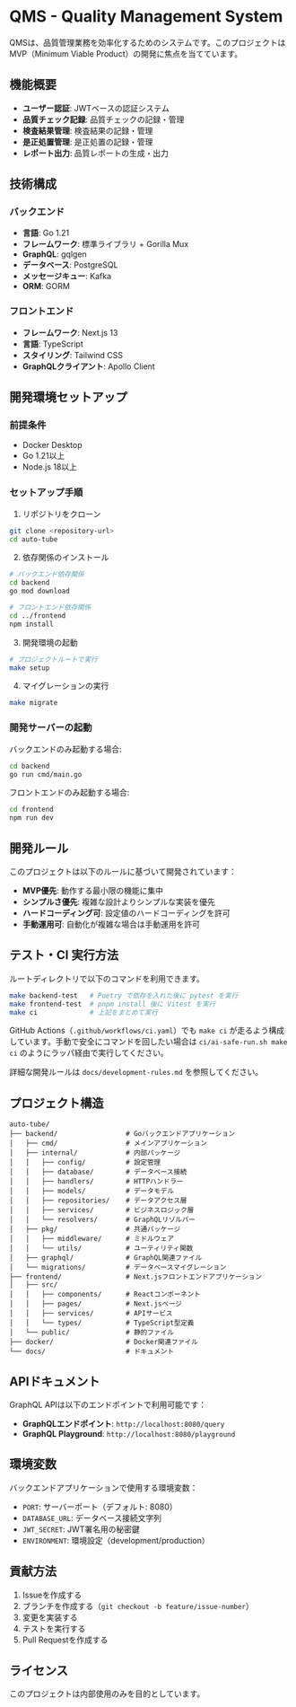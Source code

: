 # QMS - Quality Management System

QMSは、品質管理業務を効率化するためのシステムです。このプロジェクトはMVP（Minimum Viable Product）の開発に焦点を当てています。

## 機能概要

- **ユーザー認証**: JWTベースの認証システム
- **品質チェック記録**: 品質チェックの記録・管理
- **検査結果管理**: 検査結果の記録・管理
- **是正処置管理**: 是正処置の記録・管理
- **レポート出力**: 品質レポートの生成・出力

## 技術構成

### バックエンド
- **言語**: Go 1.21
- **フレームワーク**: 標準ライブラリ + Gorilla Mux
- **GraphQL**: gqlgen
- **データベース**: PostgreSQL
- **メッセージキュー**: Kafka
- **ORM**: GORM

### フロントエンド
- **フレームワーク**: Next.js 13
- **言語**: TypeScript
- **スタイリング**: Tailwind CSS
- **GraphQLクライアント**: Apollo Client

## 開発環境セットアップ

### 前提条件
- Docker Desktop
- Go 1.21以上
- Node.js 18以上

### セットアップ手順

1. リポジトリをクローン
```bash
git clone <repository-url>
cd auto-tube
```

2. 依存関係のインストール
```bash
# バックエンド依存関係
cd backend
go mod download

# フロントエンド依存関係
cd ../frontend
npm install
```

3. 開発環境の起動
```bash
# プロジェクトルートで実行
make setup
```

4. マイグレーションの実行
```bash
make migrate
```

### 開発サーバーの起動

バックエンドのみ起動する場合:
```bash
cd backend
go run cmd/main.go
```

フロントエンドのみ起動する場合:
```bash
cd frontend
npm run dev
```

## 開発ルール

このプロジェクトは以下のルールに基づいて開発されています：

- **MVP優先**: 動作する最小限の機能に集中
- **シンプルさ優先**: 複雑な設計よりシンプルな実装を優先
- **ハードコーディング可**: 設定値のハードコーディングを許可
- **手動運用可**: 自動化が複雑な場合は手動運用を許可

## テスト・CI 実行方法

ルートディレクトリで以下のコマンドを利用できます。

```bash
make backend-test   # Poetry で依存を入れた後に pytest を実行
make frontend-test  # pnpm install 後に Vitest を実行
make ci             # 上記をまとめて実行
```

GitHub Actions（`.github/workflows/ci.yaml`）でも `make ci` が走るよう構成しています。手動で安全にコマンドを回したい場合は `ci/ai-safe-run.sh make ci` のようにラッパ経由で実行してください。

詳細な開発ルールは `docs/development-rules.md` を参照してください。

## プロジェクト構造

```
auto-tube/
├── backend/                 # Goバックエンドアプリケーション
│   ├── cmd/                 # メインアプリケーション
│   ├── internal/            # 内部パッケージ
│   │   ├── config/          # 設定管理
│   │   ├── database/        # データベース接続
│   │   ├── handlers/        # HTTPハンドラー
│   │   ├── models/          # データモデル
│   │   ├── repositories/    # データアクセス層
│   │   ├── services/        # ビジネスロジック層
│   │   └── resolvers/       # GraphQLリゾルバー
│   ├── pkg/                 # 共通パッケージ
│   │   ├── middleware/      # ミドルウェア
│   │   └── utils/           # ユーティリティ関数
│   ├── graphql/             # GraphQL関連ファイル
│   └── migrations/          # データベースマイグレーション
├── frontend/                # Next.jsフロントエンドアプリケーション
│   ├── src/
│   │   ├── components/      # Reactコンポーネント
│   │   ├── pages/           # Next.jsページ
│   │   ├── services/        # APIサービス
│   │   └── types/           # TypeScript型定義
│   └── public/              # 静的ファイル
├── docker/                  # Docker関連ファイル
└── docs/                    # ドキュメント
```

## APIドキュメント

GraphQL APIは以下のエンドポイントで利用可能です：

- **GraphQLエンドポイント**: `http://localhost:8080/query`
- **GraphQL Playground**: `http://localhost:8080/playground`

## 環境変数

バックエンドアプリケーションで使用する環境変数：

- `PORT`: サーバーポート（デフォルト: 8080）
- `DATABASE_URL`: データベース接続文字列
- `JWT_SECRET`: JWT署名用の秘密鍵
- `ENVIRONMENT`: 環境設定（development/production）

## 貢献方法

1. Issueを作成する
2. ブランチを作成する（`git checkout -b feature/issue-number`）
3. 変更を実装する
4. テストを実行する
5. Pull Requestを作成する

## ライセンス

このプロジェクトは内部使用のみを目的としています。
